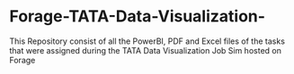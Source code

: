 # Forage-TATA-Data-Visualization-
This Repository consist of all the PowerBI, PDF and Excel files of the tasks that were assigned during the TATA Data Visualization Job Sim hosted on Forage
